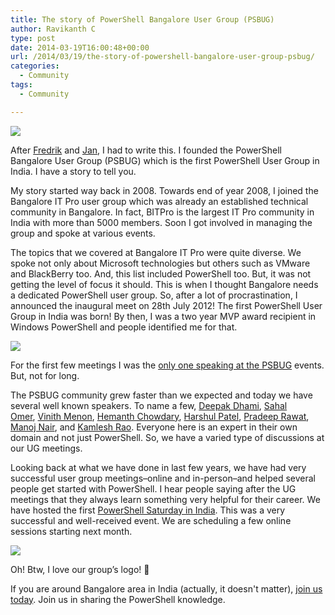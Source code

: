 ```yaml
---
title: The story of PowerShell Bangalore User Group (PSBUG)
author: Ravikanth C
type: post
date: 2014-03-19T16:00:48+00:00
url: /2014/03/19/the-story-of-powershell-bangalore-user-group-psbug/
categories:
  - Community
tags:
  - Community

---
```

![](/images/Powershell-blore-logo.png)

After [Fredrik][1] and [Jan][2], I had to write this. I founded the PowerShell Bangalore User Group (PSBUG) which is the first PowerShell User Group in India. I have a story to tell you.

My story started way back in 2008. Towards end of year 2008, I joined the Bangalore IT Pro user group which was already an established technical community in Bangalore. In fact, BITPro is the largest IT Pro community in India with more than 5000 members. Soon I got involved in managing the group and spoke at various events.

The topics that we covered at Bangalore IT Pro were quite diverse. We spoke not only about Microsoft technologies but others such as VMware and BlackBerry too. And, this list included PowerShell too. But, it was not getting the level of focus it should. This is when I thought Bangalore needs a dedicated PowerShell user group. So, after a lot of procrastination, I announced the inaugural meet on 28th July 2012! The first PowerShell User Group in India was born! By then, I was a two year MVP award recipient in Windows PowerShell and people identified me for that.

![](/images/psbug.jpg)

For the first few meetings I was the [only one speaking at the PSBUG][5] events. But, not for long.

The PSBUG community grew faster than we expected and today we have several well known speakers. To name a few, [Deepak Dhami][6], [Sahal Omer][7], [Vinith Menon][8], [Hemanth Chowdary][9], [Harshul Patel][10], [Pradeep Rawat][11], [Manoj Nair][12], and [Kamlesh Rao][13]. Everyone here is an expert in their own domain and not just PowerShell. So, we have a varied type of discussions at our UG meetings.

Looking back at what we have done in last few years, we have had very successful user group meetings&#8211;online and in-person&#8211;and helped several people get started with PowerShell. I hear people saying after the UG meetings that they always learn something very helpful for their career. We have hosted the first [PowerShell Saturday in India][14]. This was a very successful and well-received event. We are scheduling a few online sessions starting next month.

![](/images/1781377_10201594243004850_259407538_o.jpg)

Oh! Btw, I love our group&#8217;s logo! 🙂

If you are around Bangalore area in India (actually, it doesn't matter), [join us today][15]. Join us in sharing the PowerShell knowledge.

[1]: /2014/02/24/the-story-of-powershell-user-group-sweden/
[2]: /2014/03/17/the-story-of-the-microsoft-technology-user-group-in-norway/
[3]: http://bitpro.in
[4]: http://www.ravichaganti.com/blog/?p=2584
[5]: http://www.ravichaganti.com/blog/?cat=293
[6]: http://dexterposh.blogspot.in/
[7]: http://www.get-exchange.info/
[8]: http://www.vinithmenon.com/
[9]: http://sqlchow.wordpress.com/
[10]: https://www.facebook.com/harshulhpatel
[11]: https://www.facebook.com/pradeeprawat85
[12]: http://in.linkedin.com/in/powershellpro
[13]: http://ceekam.com/blog/
[14]: /2014/02/15/announcing-powershell-saturday-india/
[15]: https://www.facebook.com/groups/psbug/
